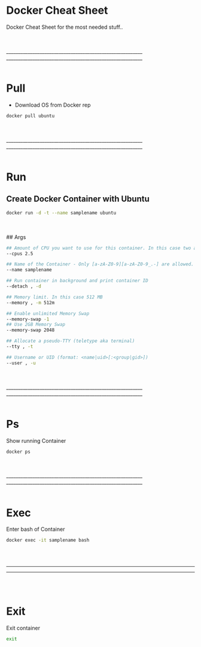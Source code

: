 # Docker Cheat Sheet
Docker Cheat Sheet for the most needed stuff..

<br><br>_________________________________________________________
_________________________________________________________<br><br>


# Pull
- Download OS from Docker rep
```bash
docker pull ubuntu
```

<br><br>_________________________________________________________
_________________________________________________________<br><br>

# Run

## Create Docker Container with Ubuntu
```bash
docker run -d -t --name samplename ubuntu
```

<br><br>## Args
```bash
## Amount of CPU you want to use for this container. In this case two and a half CPU
--cpus 2.5

## Name of the Container - Only [a-zA-Z0-9][a-zA-Z0-9_.-] are allowed.
--name samplename

## Run container in background and print container ID
--detach , -d

## Memory limit. In this case 512 MB
--memory , -m 512m

## Enable unlimited Memory Swap
--memory-swap -1
## Use 2GB Memory Swap
--memory-swap 2048

## Allocate a pseudo-TTY (teletype aka terminal)
--tty , -t

## Username or UID (format: <name|uid>[:<group|gid>])
--user , -u
```

<br><br>_________________________________________________________
_________________________________________________________<br><br>


# Ps
Show running Container
```bash
docker ps
```

<br><br>_________________________________________________________
_________________________________________________________<br><br>

# Exec
Enter bash of Container
```bash
docker exec -it samplename bash
```



<br><br>
_________________________________________________________
_________________________________________________________

<br><br>
# Exit
Exit container
```bash
exit
```
